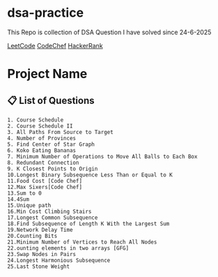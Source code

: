 # dsa-practice

This Repo is collection of DSA Question I have solved since 24-6-2025

[LeetCode](https://leetcode.com/u/yashasharma21005/)
[CodeChef](https://www.codechef.com/users/yashasharma210)
[HackerRank](https://www.hackerrank.com/profile/yashasharma21005)


# Project Name

## 📋 List of Questions

<!-- QUESTIONS_START -->

```
1. Course Schedule
2. Course Schedule II
3. All Paths From Source to Target
4. Number of Provinces
5. Find Center of Star Graph
6. Koko Eating Bananas
7. Minimum Number of Operations to Move All Balls to Each Box
8. Redundant Connection
9. K Closest Points to Origin
10.Longest Binary Subsequence Less Than or Equal to K
11.Food Cost [Code Chef]
12.Max Sixers[Code Chef]
13.Sum to 0
14.4Sum
15.Unique path
16.Min Cost Climbing Stairs
17.Longest Common Subsequence
18.Find Subsequence of Length K With the Largest Sum
19.Network Delay Time
20.Counting Bits
21.Minimum Number of Vertices to Reach All Nodes
22.ounting elements in two arrays [GFG]
23.Swap Nodes in Pairs
24.Longest Harmonious Subsequence
25.Last Stone Weight
```

<!-- QUESTIONS_END -->
